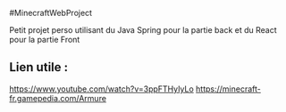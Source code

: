 #MinecraftWebProject 

Petit projet perso utilisant du Java Spring pour la partie back et du React pour la partie Front

## Lien utile :
https://www.youtube.com/watch?v=3ppFTHyIyLo
https://minecraft-fr.gamepedia.com/Armure
